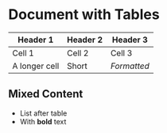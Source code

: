 # Document with Tables

| Header 1     | Header 2 | Header 3    |
| ------------ | -------- | ----------- |
| Cell 1       | Cell 2   | Cell 3      |
| A longer cell | Short    | *Formatted* |

## Mixed Content

- List after table
- With **bold** text
